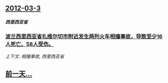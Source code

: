 ## [2012-03-3](/zh/news/2012/03/3/index.md)

##### 西里西亚省
### [波兰西里西亚省扎维尔切市附近发生两列火车相撞事故，导致至少16人死亡、58人受伤。](/zh/news/2012/03/3/波兰西里西亚省扎维尔切市附近发生两列火车相撞事故-导致至少16人死亡-58人受伤.md)
_上下文: 相撞事故, 西里西亚省_

## [前一天...](/zh/news/2012/02/28/index.md)

